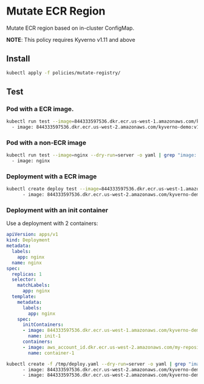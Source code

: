 # Mutate ECR Region

Mutate ECR region based on in-cluster ConfigMap.

**NOTE**: This policy requires Kyverno v1.11 and above

## Install

```sh
kubectl apply -f policies/mutate-registry/
```

## Test

### Pod with a ECR image.

```sh
kubectl run test --image=844333597536.dkr.ecr.us-west-1.amazonaws.com/kyverno-demo:v1 --dry-run=server -o yaml | grep "image: "
  - image: 844333597536.dkr.ecr.us-west-2.amazonaws.com/kyverno-demo:v1
```

### Pod with a non-ECR image

```sh
kubectl run test --image=nginx --dry-run=server -o yaml | grep "image: "
  - image: nginx
```

### Deployment with a ECR image

```sh
kubectl create deploy test --image=844333597536.dkr.ecr.us-west-1.amazonaws.com/kyverno-demo:v1 --dry-run=server -o yaml | grep "image: "
      - image: 844333597536.dkr.ecr.us-west-2.amazonaws.com/kyverno-demo:v1
```

### Deployment with an init container

Use a deployment with 2 containers:

```yaml
apiVersion: apps/v1
kind: Deployment
metadata:
  labels:
    app: nginx
  name: nginx
spec:
  replicas: 1
  selector:
    matchLabels:
      app: nginx
  template:
    metadata:
      labels:
        app: nginx
    spec:
      initContainers:
      - image: 844333597536.dkr.ecr.us-west-1.amazonaws.com/kyverno-demo:v1
        name: init-1
      containers:
      - image: aws_account_id.dkr.ecr.us-west-2.amazonaws.com/my-repository:tag
        name: container-1
```

```sh
kubectl create -f /tmp/deploy.yaml --dry-run=server -o yaml | grep "image: "
      - image: 844333597536.dkr.ecr.us-west-2.amazonaws.com/kyverno-demo:v1
      - image: 844333597536.dkr.ecr.us-west-2.amazonaws.com/kyverno-demo:v1
```
